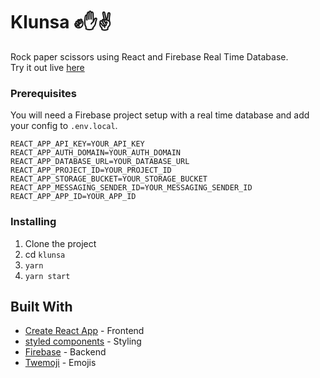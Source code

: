 # Klunsa ✊✋✌

Rock paper scissors using React and Firebase Real Time Database.  
Try it out live [here](https://klunsa.magnusson.dev/)

### Prerequisites

You will need a Firebase project setup with a real time database and add your config to `.env.local`.

```
REACT_APP_API_KEY=YOUR_API_KEY
REACT_APP_AUTH_DOMAIN=YOUR_AUTH_DOMAIN
REACT_APP_DATABASE_URL=YOUR_DATABASE_URL
REACT_APP_PROJECT_ID=YOUR_PROJECT_ID
REACT_APP_STORAGE_BUCKET=YOUR_STORAGE_BUCKET
REACT_APP_MESSAGING_SENDER_ID=YOUR_MESSAGING_SENDER_ID
REACT_APP_APP_ID=YOUR_APP_ID
```

### Installing

1. Clone the project
2. cd `klunsa`
3. `yarn`
4. `yarn start`

## Built With

- [Create React App](https://github.com/facebook/create-react-app) - Frontend
- [styled components](https://www.styled-components.com/) - Styling
- [Firebase](https://firebase.google.com/) - Backend
- [Twemoji](https://twemoji.twitter.com/) - Emojis
